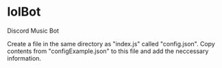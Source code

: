 # lolBot
 Discord Music Bot

 Create a file in the same directory as "index.js" called "config.json". Copy contents from "configExample.json" to this file and add the neccessary information.
